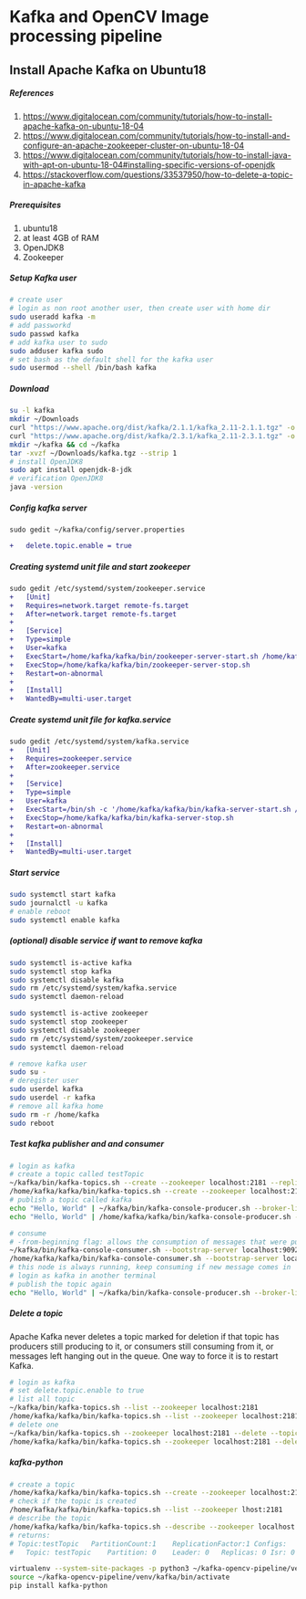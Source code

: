 # Kafka and OpenCV Image processing pipeline
## Install Apache Kafka on Ubuntu18
##### References
1. https://www.digitalocean.com/community/tutorials/how-to-install-apache-kafka-on-ubuntu-18-04
2. https://www.digitalocean.com/community/tutorials/how-to-install-and-configure-an-apache-zookeeper-cluster-on-ubuntu-18-04
3. https://www.digitalocean.com/community/tutorials/how-to-install-java-with-apt-on-ubuntu-18-04#installing-specific-versions-of-openjdk
4. https://stackoverflow.com/questions/33537950/how-to-delete-a-topic-in-apache-kafka
##### Prerequisites
1. ubuntu18
2. at least 4GB of RAM
3. OpenJDK8
4. Zookeeper
##### Setup Kafka user
```sh
# create user
# login as non root another user, then create user with home dir
sudo useradd kafka -m
# add passworkd
sudo passwd kafka
# add kafka user to sudo
sudo adduser kafka sudo
# set bash as the default shell for the kafka user
sudo usermod --shell /bin/bash kafka
```
##### Download
```sh
su -l kafka
mkdir ~/Downloads
curl "https://www.apache.org/dist/kafka/2.1.1/kafka_2.11-2.1.1.tgz" -o ~/Downloads/kafka.tgz
curl "https://www.apache.org/dist/kafka/2.3.1/kafka_2.11-2.3.1.tgz" -o ~/Downloads/kafka.tgz
mkdir ~/kafka && cd ~/kafka
tar -xvzf ~/Downloads/kafka.tgz --strip 1
# install OpenJDK8
sudo apt install openjdk-8-jdk
# verification OpenJDK8
java -version
```
##### Config kafka server
	sudo gedit ~/kafka/config/server.properties
```diff
+	delete.topic.enable = true
```
##### Creating systemd unit file and start zookeeper
```diff
sudo gedit /etc/systemd/system/zookeeper.service
+	[Unit]
+	Requires=network.target remote-fs.target
+	After=network.target remote-fs.target
+	
+	[Service]
+	Type=simple
+	User=kafka
+	ExecStart=/home/kafka/kafka/bin/zookeeper-server-start.sh /home/kafka/kafka/config/zookeeper.properties
+	ExecStop=/home/kafka/kafka/bin/zookeeper-server-stop.sh
+	Restart=on-abnormal
+	
+	[Install]
+	WantedBy=multi-user.target
```
##### Create systemd unit file for kafka.service
```diff
sudo gedit /etc/systemd/system/kafka.service
+	[Unit]
+	Requires=zookeeper.service
+	After=zookeeper.service
+	
+	[Service]
+	Type=simple
+	User=kafka
+	ExecStart=/bin/sh -c '/home/kafka/kafka/bin/kafka-server-start.sh /home/kafka/kafka/config/server.properties > /home/kafka/kafka/kafka.log 2>&1'
+	ExecStop=/home/kafka/kafka/bin/kafka-server-stop.sh
+	Restart=on-abnormal
+	
+	[Install]
+	WantedBy=multi-user.target
```
##### Start service
```sh
sudo systemctl start kafka
sudo journalctl -u kafka
# enable reboot
sudo systemctl enable kafka
```
##### (optional) disable service if want to remove kafka
```sh
sudo systemctl is-active kafka
sudo systemctl stop kafka
sudo systemctl disable kafka
sudo rm /etc/systemd/system/kafka.service
sudo systemctl daemon-reload

sudo systemctl is-active zookeeper
sudo systemctl stop zookeeper
sudo systemctl disable zookeeper
sudo rm /etc/systemd/system/zookeeper.service
sudo systemctl daemon-reload

# remove kafka user 
sudo su -
# deregister user
sudo userdel kafka
sudo userdel -r kafka
# remove all kafka home
sudo rm -r /home/kafka
sudo reboot
```
##### Test kafka publisher and and consumer
```sh
# login as kafka
# create a topic called testTopic
~/kafka/bin/kafka-topics.sh --create --zookeeper localhost:2181 --replication-factor 1 --partitions 1 --topic testTopic
/home/kafka/kafka/bin/kafka-topics.sh --create --zookeeper localhost:2181 --replication-factor 1 --partitions 1 --topic testTopic
# publish a topic called kafka
echo "Hello, World" | ~/kafka/bin/kafka-console-producer.sh --broker-list localhost:9092 --topic testTopic > /dev/null
echo "Hello, World" | /home/kafka/kafka/bin/kafka-console-producer.sh --broker-list localhost:9092 --topic testTopic > /dev/null

# consume
# -from-beginning flag: allows the consumption of messages that were published before the consumer was started
~/kafka/bin/kafka-console-consumer.sh --bootstrap-server localhost:9092 --topic testTopic --from-beginning
/home/kafka/kafka/bin/kafka-console-consumer.sh --bootstrap-server localhost:9092 --topic testTopic --from-beginning
# this node is always running, keep consuming if new message comes in
# login as kafka in another terminal
# publish the topic again
echo "Hello, World" | ~/kafka/bin/kafka-console-producer.sh --broker-list localhost:9092 --topic testTopic > /dev/null
```
##### Delete a topic
Apache Kafka never deletes a topic marked for deletion if that topic has producers still producing to it, or consumers still consuming from it, or messages left hanging out in the queue. 
One way to force it is to restart Kafka. 
```sh
# login as kafka
# set delete.topic.enable to true
# list all topic
~/kafka/bin/kafka-topics.sh --list --zookeeper localhost:2181
/home/kafka/kafka/bin/kafka-topics.sh --list --zookeeper localhost:2181
# delete one 
~/kafka/bin/kafka-topics.sh --zookeeper localhost:2181 --delete --topic testTopic
/home/kafka/kafka/bin/kafka-topics.sh --zookeeper localhost:2181 --delete --topic testTopic
```


##### kafka-python
```sh
# create a topic
/home/kafka/kafka/bin/kafka-topics.sh --create --zookeeper localhost:2181 --replication-factor 1 --partitions 1 --topic testTopic
# check if the topic is created
/home/kafka/kafka/bin/kafka-topics.sh --list --zookeeper lhost:2181
# describe the topic 
/home/kafka/kafka/bin/kafka-topics.sh --describe --zookeeper localhost:2181 --topic testTopic
# returns:
# Topic:testTopic	PartitionCount:1	ReplicationFactor:1	Configs:
# 	Topic: testTopic	Partition: 0	Leader: 0	Replicas: 0	Isr: 0

virtualenv --system-site-packages -p python3 ~/kafka-opencv-pipeline/venv/kafka
source ~/kafka-opencv-pipeline/venv/kafka/bin/activate
pip install kafka-python
```














































































